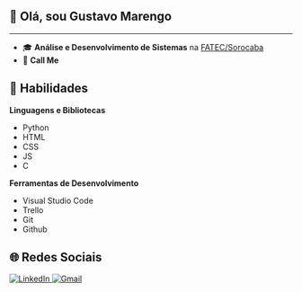 ## 👋 Olá, sou **Gustavo Marengo**

----- 

 - 🎓 **Análise e Desenvolvimento de Sistemas** na [FATEC/Sorocaba](http://www.fatecsorocaba.edu.br/)
 - 💼 **Call Me**

## 🚀 Habilidades

**Linguagens e Bibliotecas**

 - Python
 - HTML
 - CSS
 - JS
 - C

**Ferramentas de Desenvolvimento**

 - Visual Studio Code
 - Trello
 - Git
 - Github

## 🌐 Redes Sociais

<a href="https://www.linkedin.com/in/gustavo-marengo" target="_blank"> <img src="https://img.shields.io/badge/LinkedIn-0077B5?style=for-the-badge&logo=linkedin&logoColor=white" alt="LinkedIn">
</a>
<a href="mailto:gumarengo@gmail.com" target="_blank"> <img src="https://img.shields.io/badge/Gmail-D14836?style=for-the-badge&logo=gmail&logoColor=white" alt="Gmail">
</a>
<!--
**gumarengo/gumarengo** is a ✨ _special_ ✨ repository because its `README.md` (this file) appears on your GitHub profile.

Here are some ideas to get you started:

- 🔭 I’m currently working on ...
- 🌱 I’m currently learning ...
- 👯 I’m looking to collaborate on ...
- 🤔 I’m looking for help with ...
- 💬 Ask me about ...
- 📫 How to reach me: ...
- 😄 Pronouns: ...
- ⚡ Fun fact: ...
-->
